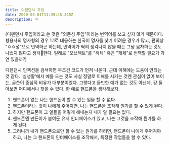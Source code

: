 ```yaml
---
title: 디펜던시 주입
date: 2020-03-01T13:39:48.340Z
description: ㅋ
---
```

(디펜던시 주입이라고 쓴 것은 "의존성 주입"이라는 번역어를 쓰고 싶지 않기 때문이다. 형용사의 명사형의 경우 1:1로 대응하는 한국어 명사를 찾기 어려운 경우가 많고, 편의상 "ㅇㅇ성"으로 번역하곤 하는데, 번역어가 딱히 생각나지 않을 때는 그냥 음차하는 것도 나쁘지 않다고 생각한다. 일례로 "오브젝트"를 "객체" 혹은 "개체"로 번역할 필요가 과연 있을까?)

디펜던시 인젝션을 검색하면 무조건 코드가 먼저 나온다. 근데 이해에는 도움이 안되는 것 같다. '실생활'에서 예를 드는 것도 사실 정말로 이해를 시키는 것엔 관심이 없어 보이는, 글쓴이 중심적 비유가 대부분이었다. 그렇다고 들만한 예가 없는 것도 아닌데, 걍 돌아보면 어디에서나 찾을 수 있다. 한 예로 핸드폰을 생각해보자.

1. 핸드폰이 없는 나는 핸드폰이 할 수 있는 일을 할 수 없다.
1. 핸드폰이라는 것이 나에게 주어지면, 나는 핸드폰을 조작해 뭔가를 할 수 있게 된다.
1. 하지만 핸드폰이 그 일들을 어떻게 해내는지 내가 알 필요는 없다.
1. 핸드폰엔 만든이가 붙여둔 유저 인터페이스가 있고, 나는 그것을 조작해 뭔가를 하게 된다.
1. 그러니까 내가 핸드폰으로만 할 수 있는 뭔가를 하려면, 핸드폰이 나에게 주어져야 하고, 나는 그 핸드폰의 인터페이스를 조작해서, 특정한 작업들을 할 수 있다.

